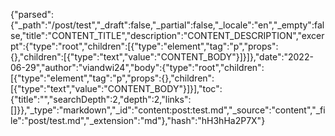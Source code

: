 {"parsed":{"_path":"/post/test","_draft":false,"_partial":false,"_locale":"en","_empty":false,"title":"CONTENT_TITLE","description":"CONTENT_DESCRIPTION","excerpt":{"type":"root","children":[{"type":"element","tag":"p","props":{},"children":[{"type":"text","value":"CONTENT_BODY"}]}]},"date":"2022-06-29","author":"viandwi24","body":{"type":"root","children":[{"type":"element","tag":"p","props":{},"children":[{"type":"text","value":"CONTENT_BODY"}]}],"toc":{"title":"","searchDepth":2,"depth":2,"links":[]}},"_type":"markdown","_id":"content:post:test.md","_source":"content","_file":"post/test.md","_extension":"md"},"hash":"hH3hHa2P7X"}